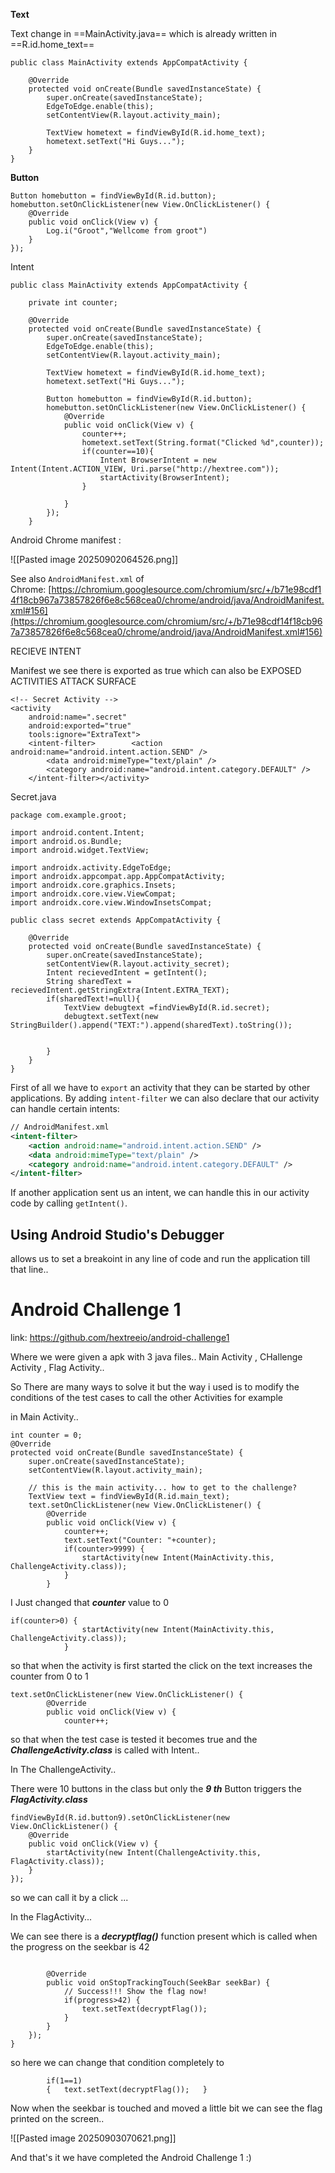 
**Text**

Text change in ==MainActivity.java== which is already written in ==R.id.home_text==

```
public class MainActivity extends AppCompatActivity {  
  
    @Override  
    protected void onCreate(Bundle savedInstanceState) {  
        super.onCreate(savedInstanceState);  
        EdgeToEdge.enable(this);  
        setContentView(R.layout.activity_main);  
  
        TextView hometext = findViewById(R.id.home_text);  
        hometext.setText("Hi Guys...");  
    }  
}
```


**Button**


```
Button homebutton = findViewById(R.id.button);  
homebutton.setOnClickListener(new View.OnClickListener() {  
    @Override  
    public void onClick(View v) {  
        Log.i("Groot","Wellcome from groot")  
    }  
});
```


Intent

```
public class MainActivity extends AppCompatActivity {  
  
    private int counter;  
  
    @Override  
    protected void onCreate(Bundle savedInstanceState) {  
        super.onCreate(savedInstanceState);  
        EdgeToEdge.enable(this);  
        setContentView(R.layout.activity_main);  
  
        TextView hometext = findViewById(R.id.home_text);  
        hometext.setText("Hi Guys...");  
  
        Button homebutton = findViewById(R.id.button);  
        homebutton.setOnClickListener(new View.OnClickListener() {  
            @Override  
            public void onClick(View v) {  
                counter++;  
                hometext.setText(String.format("Clicked %d",counter));  
                if(counter==10){  
                    Intent BrowserIntent = new Intent(Intent.ACTION_VIEW, Uri.parse("http://hextree.com"));  
                    startActivity(BrowserIntent);  
                }  
  
            }  
        });  
    }
```


Android Chrome manifest :

![[Pasted image 20250902064526.png]]


See also `AndroidManifest.xml` of Chrome: [https://chromium.googlesource.com/chromium/src/+/b71e98cdf14f18cb967a73857826f6e8c568cea0/chrome/android/java/AndroidManifest.xml#156](https://chromium.googlesource.com/chromium/src/+/b71e98cdf14f18cb967a73857826f6e8c568cea0/chrome/android/java/AndroidManifest.xml#156)



RECIEVE INTENT

Manifest we see there is exported as true which can also be 
EXPOSED ACTIVITIES ATTACK SURFACE
```
<!-- Secret Activity -->  
<activity  
    android:name=".secret"  
    android:exported="true"  
    tools:ignore="ExtraText">  
    <intent-filter>        <action android:name="android.intent.action.SEND" />  
        <data android:mimeType="text/plain" />  
        <category android:name="android.intent.category.DEFAULT" />  
    </intent-filter></activity>
```


Secret.java

```
package com.example.groot;  
  
import android.content.Intent;  
import android.os.Bundle;  
import android.widget.TextView;  
  
import androidx.activity.EdgeToEdge;  
import androidx.appcompat.app.AppCompatActivity;  
import androidx.core.graphics.Insets;  
import androidx.core.view.ViewCompat;  
import androidx.core.view.WindowInsetsCompat;  
  
public class secret extends AppCompatActivity {  
  
    @Override  
    protected void onCreate(Bundle savedInstanceState) {  
        super.onCreate(savedInstanceState);  
        setContentView(R.layout.activity_secret);  
        Intent recievedIntent = getIntent();  
        String sharedText = recievedIntent.getStringExtra(Intent.EXTRA_TEXT);  
        if(sharedText!=null){  
            TextView debugtext =findViewById(R.id.secret);  
            debugtext.setText(new StringBuilder().append("TEXT:").append(sharedText).toString());  
  
  
        }  
    }  
}
```

First of all we have to `export` an activity that they can be started by other applications. By adding `intent-filter` we can also declare that our activity can handle certain intents:

```xml
// AndroidManifest.xml
<intent-filter>
    <action android:name="android.intent.action.SEND" />
    <data android:mimeType="text/plain" />
    <category android:name="android.intent.category.DEFAULT" />
</intent-filter>
```
	
If another application sent us an intent, we can handle this in our activity code by calling `getIntent()`.



## Using Android Studio's Debugger

allows us to set a breakoint in any line of code and run the application till that line..


# Android Challenge 1

link: https://github.com/hextreeio/android-challenge1

Where we were given a apk with 3 java files.. 
Main Activity , CHallenge Activity , Flag Activity..

So There are many ways to solve it but the way i used is to modify the conditions of the test cases to call the other Activities for example 

in Main Activity..

```
int counter = 0;  
@Override  
protected void onCreate(Bundle savedInstanceState) {  
    super.onCreate(savedInstanceState);  
    setContentView(R.layout.activity_main);  
  
    // this is the main activity... how to get to the challenge?  
    TextView text = findViewById(R.id.main_text);  
    text.setOnClickListener(new View.OnClickListener() {  
        @Override  
        public void onClick(View v) {  
            counter++;  
            text.setText("Counter: "+counter);  
            if(counter>9999) {  
                startActivity(new Intent(MainActivity.this, ChallengeActivity.class));  
            }  
        }
```


I Just changed that ***counter*** value to 0 
```
if(counter>0) {  
                startActivity(new Intent(MainActivity.this, ChallengeActivity.class));  
            }  
```


so that when the activity is first started the click on the text increases the counter from 0 to 1

```
text.setOnClickListener(new View.OnClickListener() {  
        @Override  
        public void onClick(View v) {  
            counter++;  
```


so that when the test case is tested it becomes true and the ***ChallengeActivity.class*** is called with Intent..



In The ChallengeActivity..


There were 10 buttons in the class but only the ***9 th*** Button triggers the ***FlagActivity.class***

```
findViewById(R.id.button9).setOnClickListener(new View.OnClickListener() {  
    @Override  
    public void onClick(View v) {  
        startActivity(new Intent(ChallengeActivity.this, FlagActivity.class));  
    }  
});
```

so we can call it by a click ...


In the FlagActivity...

We can see there is a ***decryptflag()*** function present which is called when the progress on the seekbar is 42

```
  
        @Override  
        public void onStopTrackingTouch(SeekBar seekBar) {  
            // Success!!! Show the flag now!  
            if(progress>42) {  
                text.setText(decryptFlag());  
            }  
        }  
    });  
}
```

so here we can change that condition completely to 
```
		if(1==1) 
		{   text.setText(decryptFlag());   }  
```

Now when the seekbar is touched and moved a little bit we can see the flag printed on the screen..

![[Pasted image 20250903070621.png]]

And that's it we have completed the Android Challenge 1 :) 
